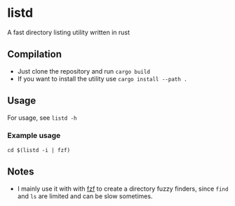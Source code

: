 # listd

A fast directory listing utility written in rust

## Compilation
* Just clone the repository and run ```cargo build```
* If you want to install the utility use ```cargo install --path .```

## Usage

For usage, see ```listd -h```

### Example usage
```cd $(listd -i | fzf)```

## Notes

* I mainly use it with with [fzf](https://github.com/junegunn/fzf) to create a directory fuzzy finders, since ```find``` and ```ls``` are limited and can be slow sometimes.

